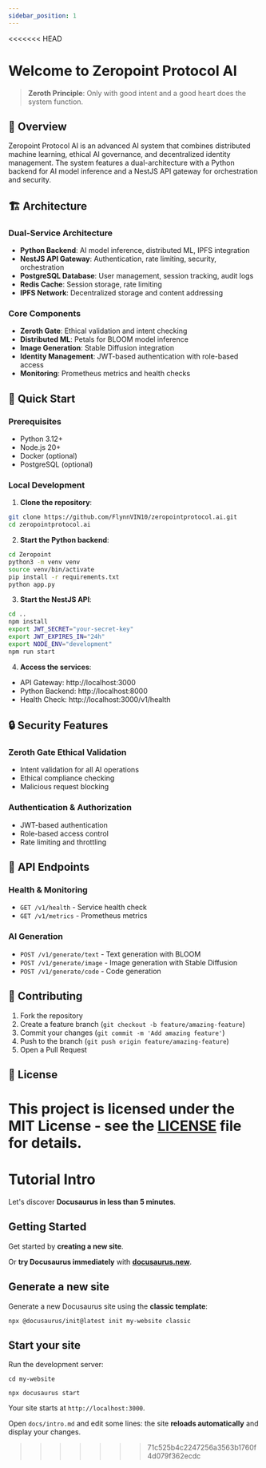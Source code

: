 ```yaml
---
sidebar_position: 1
---
```


<<<<<<< HEAD
# Welcome to Zeropoint Protocol AI

> **Zeroth Principle**: Only with good intent and a good heart does the system function.

## 🌟 Overview

Zeropoint Protocol AI is an advanced AI system that combines distributed machine learning, ethical AI governance, and decentralized identity management. The system features a dual-architecture with a Python backend for AI model inference and a NestJS API gateway for orchestration and security.

## 🏗️ Architecture

### Dual-Service Architecture
- **Python Backend**: AI model inference, distributed ML, IPFS integration
- **NestJS API Gateway**: Authentication, rate limiting, security, orchestration
- **PostgreSQL Database**: User management, session tracking, audit logs
- **Redis Cache**: Session storage, rate limiting
- **IPFS Network**: Decentralized storage and content addressing

### Core Components
- **Zeroth Gate**: Ethical validation and intent checking
- **Distributed ML**: Petals for BLOOM model inference
- **Image Generation**: Stable Diffusion integration
- **Identity Management**: JWT-based authentication with role-based access
- **Monitoring**: Prometheus metrics and health checks

## 🚀 Quick Start

### Prerequisites
- Python 3.12+
- Node.js 20+
- Docker (optional)
- PostgreSQL (optional)

### Local Development

1. **Clone the repository**:
```bash
git clone https://github.com/FlynnVIN10/zeropointprotocol.ai.git
cd zeropointprotocol.ai
```

2. **Start the Python backend**:
```bash
cd Zeropoint
python3 -m venv venv
source venv/bin/activate
pip install -r requirements.txt
python app.py
```

3. **Start the NestJS API**:
```bash
cd ..
npm install
export JWT_SECRET="your-secret-key"
export JWT_EXPIRES_IN="24h"
export NODE_ENV="development"
npm run start
```

4. **Access the services**:
- API Gateway: http://localhost:3000
- Python Backend: http://localhost:8000
- Health Check: http://localhost:3000/v1/health

## 🔒 Security Features

### Zeroth Gate Ethical Validation
- Intent validation for all AI operations
- Ethical compliance checking
- Malicious request blocking

### Authentication & Authorization
- JWT-based authentication
- Role-based access control
- Rate limiting and throttling

## 📡 API Endpoints

### Health & Monitoring
- `GET /v1/health` - Service health check
- `GET /v1/metrics` - Prometheus metrics

### AI Generation
- `POST /v1/generate/text` - Text generation with BLOOM
- `POST /v1/generate/image` - Image generation with Stable Diffusion
- `POST /v1/generate/code` - Code generation

## 🤝 Contributing

1. Fork the repository
2. Create a feature branch (`git checkout -b feature/amazing-feature`)
3. Commit your changes (`git commit -m 'Add amazing feature'`)
4. Push to the branch (`git push origin feature/amazing-feature`)
5. Open a Pull Request

## 📄 License

This project is licensed under the MIT License - see the [LICENSE](/LICENSE) file for details.
=======
# Tutorial Intro

Let's discover **Docusaurus in less than 5 minutes**.

## Getting Started

Get started by **creating a new site**.

Or **try Docusaurus immediately** with **[docusaurus.new](https://docusaurus.new)**.

## Generate a new site

Generate a new Docusaurus site using the **classic template**:

```shell
npx @docusaurus/init@latest init my-website classic
```

## Start your site

Run the development server:

```shell
cd my-website

npx docusaurus start
```

Your site starts at `http://localhost:3000`.

Open `docs/intro.md` and edit some lines: the site **reloads automatically** and display your changes.
>>>>>>> 71c525b4c2247256a3563b1760f4d079f362ecdc
